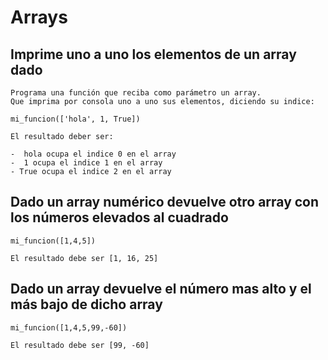 # Arrays

## Imprime uno a uno los elementos de un array dado

```
Programa una función que reciba como parámetro un array.
Que imprima por consola uno a uno sus elementos, diciendo su indice:

mi_funcion(['hola', 1, True])

El resultado deber ser:

-  hola ocupa el indice 0 en el array
-  1 ocupa el indice 1 en el array
- True ocupa el indice 2 en el array
```

## Dado un array numérico devuelve otro array con los números elevados al cuadrado

```
mi_funcion([1,4,5])

El resultado debe ser [1, 16, 25]
```

## Dado un array devuelve el número mas alto y el más bajo de dicho array

```
mi_funcion([1,4,5,99,-60])

El resultado debe ser [99, -60]
```
